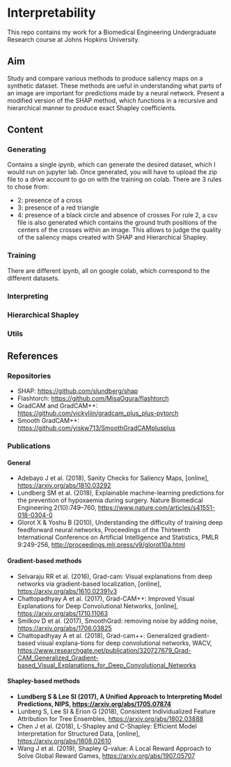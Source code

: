 # Interpretability
This repo contains my work for a Biomedical Engineering Undergraduate Research course at Johns Hopkins University.
## Aim 
Study and compare various methods to produce saliency maps on a synthetic dataset. These methods are ueful in understanding what parts of an image are important for predictions made by a neural network. 
Present a modified version of the SHAP method, which functions in a recursive and hierarchical manner to produce exact Shapley coefficients. 
## Content 
### Generating 
Contains a single ipynb, which can generate the desired dataset, which I would run on jupyter lab. 
Once generated, you will have to upload the zip file to a drive account to go on with the training on colab. 
There are 3 rules to chose from: 
- 2: presence of a cross
- 3: presence of a red triangle
- 4: presence of a black circle and absence of crosses
For rule 2, a csv file is also generated which contains the ground truth positions of the centers of the crosses within an image. This allows to judge the quality of the saliency maps created with SHAP and Hierarchical Shapley.

### Training 
There are different ipynb, all on google colab, which correspond to the different datasets. 
### Interpreting 
### Hierarchical Shapley
### Utils 

## References 
### Repositories 
- SHAP: https://github.com/slundberg/shap
- Flashtorch: https://github.com/MisaOgura/flashtorch
- GradCAM and GradCAM++: https://github.com/vickyliin/gradcam_plus_plus-pytorch
- Smooth GradCAM++: https://github.com/yiskw713/SmoothGradCAMplusplus
### Publications 
#### General
- Adebayo J et al. (2018), Sanity Checks for Saliency Maps, [online], https://arxiv.org/abs/1810.03292
- Lundberg SM et al. (2018), Explainable machine-learning predictions for the prevention of hypoxaemia during surgery. Nature Biomedical Engineering 2(10):749–760, https://www.nature.com/articles/s41551-018-0304-0
- Glorot X & Yoshu B (2010), Understanding the difficulty of training deep feedforward neural networks, Proceedings of the Thirteenth International Conference on Artificial Intelligence and Statistics, PMLR 9:249-256, http://proceedings.mlr.press/v9/glorot10a.html
#### Gradient-based methods 
- Selvaraju RR et al. (2016), Grad-cam: Visual explanations from deep networks via gradient-based localization, [online],  https://arxiv.org/abs/1610.02391v3
- Chattopadhyay A et al. (2017), Grad-CAM++: Improved Visual Explanations for Deep Convolutional Networks, [online], https://arxiv.org/abs/1710.11063
- Smilkov D et al. (2017), SmoothGrad: removing noise by adding noise, https://arxiv.org/abs/1706.03825
- Chattopadhyay A et al. (2018), Grad-cam++: Generalized gradient-based visual explana-tions for deep convolutional networks, WACV, https://www.researchgate.net/publication/320727679_Grad-CAM_Generalized_Gradient-based_Visual_Explanations_for_Deep_Convolutional_Networks
#### Shapley-based methods 
- **Lundberg S & Lee SI (2017), A Unified Approach to Interpreting Model Predictions, NIPS, https://arxiv.org/abs/1705.07874**
- Lunberg S, Lee SI & Erion G (2018), Consistent Individualized Feature Attribution for Tree Ensembles, https://arxiv.org/abs/1802.03888 
- Chen J et al. (2018), L-Shapley and C-Shapley: Efficient Model Interpretation for Structured Data, [online], https://arxiv.org/abs/1808.02610
- Wang J et al. (2019), Shapley Q-value: A Local Reward Approach to Solve Global Reward Games, https://arxiv.org/abs/1907.05707

